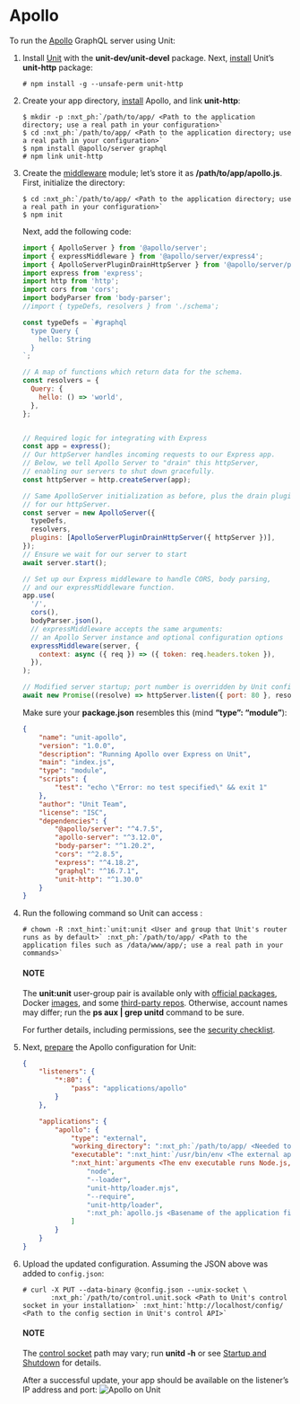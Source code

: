 # Apollo

To run the [Apollo](https://www.apollographql.com) GraphQL server
using Unit:

1. Install [Unit](../installation.md#installation-precomp-pkgs) with the
   **unit-dev/unit-devel** package.  Next, [install](../installation.md#installation-nodejs-package) Unit’s **unit-http** package:
   ```console
   # npm install -g --unsafe-perm unit-http
   ```
2. Create your app directory, [install](https://expressjs.com/en/starter/installing.html) Apollo, and link
   **unit-http**:
   ```console
   $ mkdir -p :nxt_ph:`/path/to/app/ <Path to the application directory; use a real path in your configuration>`
   $ cd :nxt_ph:`/path/to/app/ <Path to the application directory; use a real path in your configuration>`
   $ npm install @apollo/server graphql
   # npm link unit-http
   ```
3. Create the [middleware](https://www.apollographql.com/docs/apollo-server/api/express-middleware/)
   module; let’s store it as **/path/to/app/apollo.js**.
   First, initialize the directory:
   ```console
   $ cd :nxt_ph:`/path/to/app/ <Path to the application directory; use a real path in your configuration>`
   $ npm init
   ```

   Next, add the following code:
   ```javascript
   import { ApolloServer } from '@apollo/server';
   import { expressMiddleware } from '@apollo/server/express4';
   import { ApolloServerPluginDrainHttpServer } from '@apollo/server/plugin/drainHttpServer';
   import express from 'express';
   import http from 'http';
   import cors from 'cors';
   import bodyParser from 'body-parser';
   //import { typeDefs, resolvers } from './schema';

   const typeDefs = `#graphql
     type Query {
       hello: String
     }
   `;

   // A map of functions which return data for the schema.
   const resolvers = {
     Query: {
       hello: () => 'world',
     },
   };


   // Required logic for integrating with Express
   const app = express();
   // Our httpServer handles incoming requests to our Express app.
   // Below, we tell Apollo Server to "drain" this httpServer,
   // enabling our servers to shut down gracefully.
   const httpServer = http.createServer(app);

   // Same ApolloServer initialization as before, plus the drain plugin
   // for our httpServer.
   const server = new ApolloServer({
     typeDefs,
     resolvers,
     plugins: [ApolloServerPluginDrainHttpServer({ httpServer })],
   });
   // Ensure we wait for our server to start
   await server.start();

   // Set up our Express middleware to handle CORS, body parsing,
   // and our expressMiddleware function.
   app.use(
     '/',
     cors(),
     bodyParser.json(),
     // expressMiddleware accepts the same arguments:
     // an Apollo Server instance and optional configuration options
     expressMiddleware(server, {
       context: async ({ req }) => ({ token: req.headers.token }),
     }),
   );

   // Modified server startup; port number is overridden by Unit config
   await new Promise((resolve) => httpServer.listen({ port: 80 }, resolve));
   ```

   Make sure your **package.json** resembles this
   (mind **“type”: “module”**):
   ```json
   {
       "name": "unit-apollo",
       "version": "1.0.0",
       "description": "Running Apollo over Express on Unit",
       "main": "index.js",
       "type": "module",
       "scripts": {
           "test": "echo \"Error: no test specified\" && exit 1"
       },
       "author": "Unit Team",
       "license": "ISC",
       "dependencies": {
           "@apollo/server": "^4.7.5",
           "apollo-server": "^3.12.0",
           "body-parser": "^1.20.2",
           "cors": "^2.8.5",
           "express": "^4.18.2",
           "graphql": "^16.7.1",
           "unit-http": "^1.30.0"
       }
   }
   ```
4. Run the following command so Unit can access :
   ```console
   # chown -R :nxt_hint:`unit:unit <User and group that Unit's router runs as by default>` :nxt_ph:`/path/to/app/ <Path to the application files such as /data/www/app/; use a real path in your commands>`
   ```

   #### NOTE
   The **unit:unit** user-group pair is available only with [official
   packages](../installation.md#installation-precomp-pkgs), Docker [images](../installation.md#installation-docker), and some [third-party repos](../installation.md#installation-community-repos).  Otherwise, account names may differ; run
   the **ps aux | grep unitd** command to be sure.

   For further details, including permissions, see the [security checklist](security.md#security-apps).
5. Next, [prepare](../configuration.md#configuration-nodejs) the Apollo configuration for
   Unit:
   ```json
   {
       "listeners": {
           "*:80": {
               "pass": "applications/apollo"
           }
       },

       "applications": {
           "apollo": {
               "type": "external",
               "working_directory": ":nxt_ph:`/path/to/app/ <Needed to use the installed NPM modules; use a real path in your configuration>`",
               "executable": ":nxt_hint:`/usr/bin/env <The external app type allows to run arbitrary executables, provided they establish communication with Unit>`",
               ":nxt_hint:`arguments <The env executable runs Node.js, supplying Unit's loader module and your app code as arguments>`": [
                   "node",
                   "--loader",
                   "unit-http/loader.mjs",
                   "--require",
                   "unit-http/loader",
                   ":nxt_ph:`apollo.js <Basename of the application file; be sure to make it executable>`"
               ]
           }
       }
   }
   ```
6. Upload the updated configuration.  Assuming the JSON above was added to
   `config.json`:
   ```console
   # curl -X PUT --data-binary @config.json --unix-socket \
          :nxt_ph:`/path/to/control.unit.sock <Path to Unit's control socket in your installation>` :nxt_hint:`http://localhost/config/ <Path to the config section in Unit's control API>`
   ```

   #### NOTE
   The [control socket](../controlapi.md#configuration-socket) path may vary; run
   **unitd -h** or see [Startup and Shutdown](source.md#source-startup) for details.

   After a successful update, your app should be available on the listener’s IP
   address and port:
   ![Apollo on Unit](images/apollo.png)
